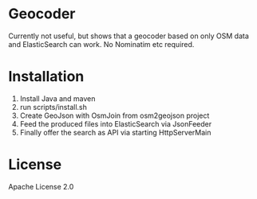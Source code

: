 # Geocoder

Currently not useful, but shows that a geocoder based on only OSM data and ElasticSearch can work. No Nominatim etc required.

# Installation

 1. Install Java and maven
 2. run scripts/install.sh
 3. Create GeoJson with OsmJoin from osm2geojson project
 4. Feed the produced files into ElasticSearch via JsonFeeder
 4. Finally offer the search as API via starting HttpServerMain 

# License

Apache License 2.0
